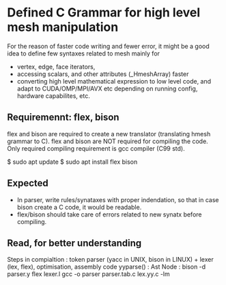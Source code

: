 # Defined C Grammar for high level mesh manipulation

For the reason of faster code writing and fewer error,
it might be a good idea to define few syntaxes related
to mesh mainly for
  * vertex, edge, face iterators,
  * accessing scalars, and other attributes (\_HmeshArray) faster
  * converting high level mathematical expression to low level code, and adapt to CUDA/OMP/MPI/AVX etc depending on running config, hardware capabilites, etc.


## Requiremennt: flex, bison

flex and bison are required to create a new translator (translating 
hmesh grammar to C). flex and bison are NOT required for compiling
the code. Only required compiling requirement is gcc compiler (C99 std).

$ sudo apt update
$ sudo apt install flex bison

## Expected 

  * In parser, write rules/synataxes with proper indendation, so that
in case bison create a C code, it would be readable.
  * flex/bison should take care of errors related to new synatx before
compiling. 

## Read, for better understanding
  
  Steps in compialtion : token parser (yacc in UNIX, bison in LINUX) + lexer (lex, flex), optimisation, assembly code
  yyparse() : 
  Ast Node :
  bison -d parser.y
  flex lexer.l
  gcc -o parser parser.tab.c lex.yy.c -lm

